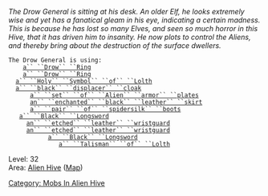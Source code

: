 *The Drow General is sitting at his desk. An older Elf, he looks
extremely*  
*wise and yet has a fanatical gleam in his eye, indicating a certain
madness.*  
*This is because he has lost so many Elves, and seen so much horror in
this*  
*Hive, that it has driven him to insanity. He now plots to control the
Aliens,*  
*and thereby bring about the destruction of the surface dwellers.*  

`The Drow General is using:`  
<worn on finger>`    `[`a`` ``Drow`` ``Ring`](Drow_Ring_(greater).md "wikilink")  
<worn on finger>`    `[`a`` ``Drow`` ``Ring`](Drow_Ring_(greater).md "wikilink")  
<worn around neck>`  `[`a`` ``Holy`` ``Symbol`` ``of`` ``Lolth`](Holy_Symbol_Of_Lolth.md "wikilink")  
<worn around neck>`  `[`a`` ``black`` ``displacer`` ``cloak`](Black_Displacer_Cloak.md "wikilink")  
<worn on body>`      `[`a`` ``set`` ``of`` ``Alien`` ``armor`` ``plates`](Set_Of_Alien_Armor_Plates.md "wikilink")  
<worn on legs>`      `[`an`` ``enchanted`` ``black`` ``leather`` ``skirt`](Enchanted_Black_Leather_Skirt.md "wikilink")  
<worn on feet>`      `[`a`` ``pair`` ``of`` ``spidersilk`` ``boots`](Pair_Of_Spidersilk_Boots.md "wikilink")  
<held in offhand>`   `[`a`` ``Black`` ``Longsword`](Black_Longsword_(Alien_Hive).md "wikilink")  
<worn on wrist>`     `[`an`` ``etched`` ``leather`` ``wristguard`](Etched_Leather_Wristguard.md "wikilink")  
<worn on wrist>`     `[`an`` ``etched`` ``leather`` ``wristguard`](Etched_Leather_Wristguard.md "wikilink")  
<wielded>`           `[`a`` ``Black`` ``Longsword`](Black_Longsword_(Alien_Hive).md "wikilink")  
<held>`              `[`a`` ``Talisman`` ``of`` ``Lolth`](Talisman_Of_Lolth.md "wikilink")

Level: 32  
Area: [Alien Hive](:Category:_Alien_Hive.md "wikilink")
([Map](Alien_Hive_Map.md "wikilink"))  

[Category: Mobs In Alien Hive](Category:_Mobs_In_Alien_Hive "wikilink")
